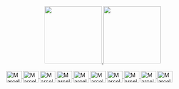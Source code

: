 



<div align="center">
  <a href="https://github.com/Marcelo.Dev">
  <img height="150em" src="https://github-readme-stats.vercel.app/api?username=MarcelobDev&show_icons=true&theme=dark&include_all_commits=true&count_private=true"/>
  <img height="150em" src="https://github-readme-stats.vercel.app/api/top-langs/?username=MarcelobDev&layout=compact&langs_count=7&theme=dark"/>
</div>

<div style="display: inline_block"><br>
<img align="center" alt="Marcelo-Angular" height="30" width="40" src="https://cdn.jsdelivr.net/gh/devicons/devicon@latest/icons/angular/angular-original.svg" />
<img align="center" alt="Marcelo-Angular" height="30" width="40" src="https://cdn.jsdelivr.net/gh/devicons/devicon@latest/icons/javascript/javascript-original.svg" />
<img align="center" alt="Marcelo-Angular" height="30" width="40" src="https://cdn.jsdelivr.net/gh/devicons/devicon@latest/icons/typescript/typescript-original.svg" />
<img align="center" alt="Marcelo-Angular" height="30" width="40" src="https://cdn.jsdelivr.net/gh/devicons/devicon@latest/icons/nextjs/nextjs-original.svg" />
<img align="center" alt="Marcelo-Angular" height="30" width="40" src="https://cdn.jsdelivr.net/gh/devicons/devicon@latest/icons/tailwindcss/tailwindcss-original.svg" />
<img align="center" alt="Marcelo-Angular" height="30" width="40" src="https://cdn.jsdelivr.net/gh/devicons/devicon@latest/icons/googlecloud/googlecloud-original.svg" />
<img align="center" alt="Marcelo-Angular" height="30" width="40" src="https://cdn.jsdelivr.net/gh/devicons/devicon@latest/icons/python/python-original.svg" />
<img align="center" alt="Marcelo-Angular" height="30" width="40" src="https://cdn.jsdelivr.net/gh/devicons/devicon@latest/icons/django/django-plain.svg" />
<img align="center" alt="Marcelo-Angular" height="30" width="40" src="https://cdn.jsdelivr.net/gh/devicons/devicon@latest/icons/csharp/csharp-original.svg" />
<img align="center" alt="Marcelo-Angular" height="30" width="40" src="https://cdn.jsdelivr.net/gh/devicons/devicon@latest/icons/dotnetcore/dotnetcore-original.svg" />
</div>
